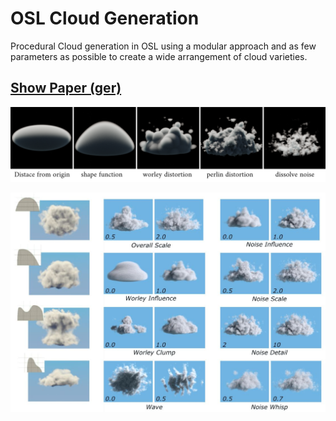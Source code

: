 # OSL Cloud Generation

Procedural Cloud generation in OSL using a modular approach and as few parameters as possible to create a wide arrangement of cloud varieties.

## [**Show Paper (ger)**](./Prozedurale_Generierung_von_Wolkenin_Offline-Renderengines.pdf)

![Cloud generation steps](img/steps.png)

![Cloud Generation Parameter](img/parameters.jpg)

